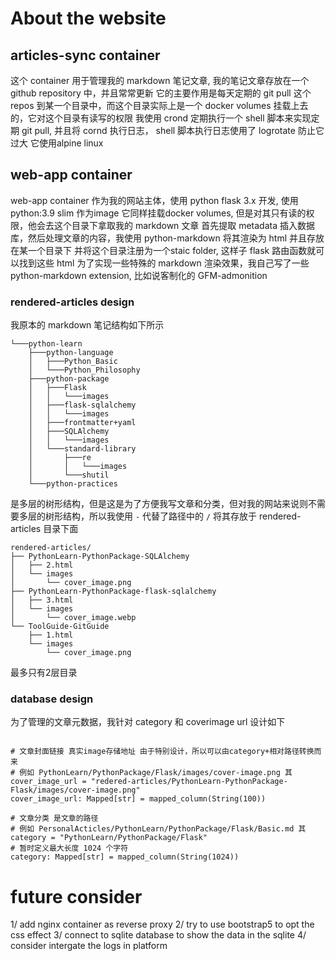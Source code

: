 # About the website

## articles-sync container
这个 container 用于管理我的 markdown 笔记文章, 我的笔记文章存放在一个 github repository 中，并且常常更新
它的主要作用是每天定期的 git pull 这个 repos 到某一个目录中，而这个目录实际上是一个 docker volumes 挂载上去的，它对这个目录有读写的权限
我使用 crond 定期执行一个 shell 脚本来实现定期 git pull, 并且将 cornd 执行日志， shell 脚本执行日志使用了 logrotate 防止它过大
它使用alpine linux

## web-app container
web-app container 作为我的网站主体，使用 python flask 3.x 开发, 使用 python:3.9 slim 作为image
它同样挂载docker volumes, 但是对其只有读的权限，他会去这个目录下拿取我的 markdown 文章
首先提取 metadata 插入数据库，然后处理文章的内容，我使用 python-markdown 将其渲染为 html 并且存放在某一个目录下
并将这个目录注册为一个staic folder, 这样子 flask 路由函数就可以找到这些 html
为了实现一些特殊的 markdown 渲染效果，我自己写了一些 python-markdown extension, 比如说客制化的 GFM-admonition

### rendered-articles design
我原本的 markdown 笔记结构如下所示
```
└───python-learn
    ├───python-language
    │   ├───Python_Basic
    │   └───Python_Philosophy
    ├───python-package
    │   ├───Flask
    │   │   └───images
    │   ├───flask-sqlalchemy
    │   │   └───images
    │   ├───frontmatter+yaml
    │   ├───SQLAlchemy
    │   │   └───images
    │   └───standard-library
    │       ├───re
    │       │   └───images
    │       └───shutil
    └───python-practices
```
是多层的树形结构，但是这是为了方便我写文章和分类，但对我的网站来说则不需要多层的树形结构，所以我使用 `-` 代替了路径中的 `/` 将其存放于 rendered-articles 目录下面
```
rendered-articles/
├── PythonLearn-PythonPackage-SQLAlchemy
│   ├── 2.html
│   └── images
│       └── cover_image.png
├── PythonLearn-PythonPackage-flask-sqlalchemy
│   ├── 3.html
│   └── images
│       └── cover_image.webp
└── ToolGuide-GitGuide
    ├── 1.html
    └── images
        └── cover_image.png
```
最多只有2层目录

### database design

为了管理的文章元数据，我针对 category 和 coverimage url 设计如下
```   
   
# 文章封面链接 真实image存储地址 由于特别设计，所以可以由category+相对路径转换而来
# 例如 PythonLearn/PythonPackage/Flask/images/cover-image.png 其 cover_image_url = "redered-articles/PythonLearn-PythonPackage-Flask/images/cover-image.png"
cover_image_url: Mapped[str] = mapped_column(String(100))

# 文章分类 是文章的路径
# 例如 PersonalActicles/PythonLearn/PythonPackage/Flask/Basic.md 其 category = "PythonLearn/PythonPackage/Flask"
# 暂时定义最大长度 1024 个字符
category: Mapped[str] = mapped_column(String(1024))
```


# future consider

1/ add nginx container as reverse proxy
2/ try to use bootstrap5 to opt the css effect
3/ connect to sqlite database to show the data in the sqlite
4/ consider intergate the logs in platform










